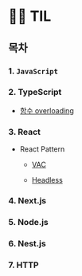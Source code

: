 # 🤾‍♂️ TIL

## 목차

### 1. `JavaScript`

### 2. TypeScript

- [함수 overloading](https://github.com/ranjafunc/TIL/blob/main/TS/README.md#%ED%95%A8%EC%88%98-overloading)

### 3. React

- React Pattern

  - [VAC](https://github.com/ranjafunc/TIL/tree/main/FE/React/component_pattern/VAC_pattern.md)

  - [Headless](https://github.com/ranjafunc/TIL/tree/main/FE/React/component_pattern/toss.md)

### 4. Next.js

### 5. Node.js

### 6. Nest.js

### 7. HTTP
